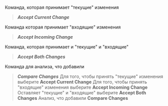 Команда, которая принимает "текущие" изменения 
> ***Accept Current Change***

Команда которая принимает "входящие" изменения
>***Accept Incoming Change***

Команда, которая принимает и "текущие" и "входящие"
>***Accept Both Changes***

Команда для анализа, что добавили
>***Compare Changes***
Для того, чтобы принять "текущие" изменения выберите **Accept Current Change**
Для того, чтобы принять "входящие" изменения выберите **Accept Incoming Change**
Оставляет "текущие" и "входящие" выберите **Accept Both Changes**
Анализ, что добавили **Compare Changes**

